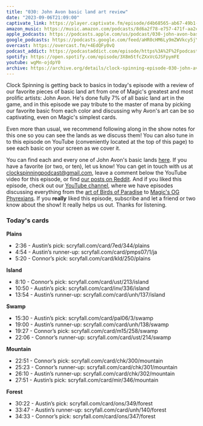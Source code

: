 ```yaml
---
title: "030: John Avon basic land art review"
date: "2023-09-06T21:09:00"
captivate_link: https://player.captivate.fm/episode/d4b68565-ab67-49b1-84e2-8d7b2856f6e6
amazon_music: https://music.amazon.com/podcasts/8d6a2f78-e757-471f-aa2c-47afe84c72db/episodes/8e115615-5754-4d5b-9c91-96e13d2504ba/clock-spinning%E2%80%94magic-the-gathering-history-030-john-avon-basics-the-land-master's-most-masterful-masterpieces
apple_podcasts: https://podcasts.apple.com/us/podcast/030-john-avon-basics-the-land-masters-most-masterful/id1611106302?i=1000626977407
google_podcasts: https://podcasts.google.com/feed/aHR0cHM6Ly9mZWVkcy5jYXB0aXZhdGUuZm0vY2xvY2stc3Bpbm5pbmcv/episode/ZDRiNjg1NjUtYWI2Ny00OWIxLTg0ZTItOGQ3YjI4NTZmNmU2?sa=X&ved=0CAUQkfYCahcKEwjgx5KpuJaBAxUAAAAAHQAAAAAQAQ
overcast: https://overcast.fm/+4EdQFy0vQ
podcast_addict: https://podcastaddict.com/episode/https%3A%2F%2Fpodcasts.captivate.fm%2Fmedia%2F141804f9-bb80-4e9a-ad30-43655dd0b8d8%2FClock-Spinning-Episode-030-John-Avon-Basic-Land-Art-converted.mp3&podcastId=3861161
spotify: https://open.spotify.com/episode/3X8m5tfcZXxVcGJSFpymFE
youtube: wgMn-ojdpY0
archive: https://archive.org/details/clock-spinning-episode-030-john-avon-basic-land-art
---
```


Clock Spinning is getting back to basics in today's episode with a review of our favorite pieces of basic land art from one of Magic's greatest and most prolific artists: John Avon. He's done fully 7% of all basic land art in the game, and in this episode we pay tribute to the master of mana by picking our favorite basic from each color and discussing why Avon's art can be so captivating, even on Magic's simplest cards.

Even more than usual, we recommend following along in the show notes for this one so you can see the lands as we discuss them! You can also tune in to this episode on YouTube (conveniently located at the top of this page) to see each basic on your screen as we cover it.

You can find each and every one of John Avon's basic lands [here](https://scryfall.com/search?q=a%3Aavon+t%3Aland+t%3Abasic+Unique%3Aart+order%3Areleased+dir%3Aasc+prefer%3Aoldest&order=released&dir=asc). If you have a favorite (or two, or ten), let us know! You can get in touch with us at clockspinningpodcast@gmail.com, leave a comment below the YouTube video for this episode, or find [our posts on Reddit](https://www.reddit.com/user/ClockSpinning/). And if you liked this episode, check out our [YouTube channel](https://www.youtube.com/@clockspinning), where we have episodes discussing everything from the [art of Birds of Paradise](https://youtu.be/VBaA_23gyJw?si=VuRcj_FGTlhflAUH) to [Magic's OG Phyrexians](https://youtu.be/lou56p-n6Ls?si=zexf1OGxrr1cH_J7). If you **really** liked this episode, subscribe and let a friend or two know about the show! It really helps us out. Thanks for listening.

### Today's cards

**Plains**

* 2:36 - Austin’s pick: scryfall.com/card/7ed/344/plains
* 4:54 - Austin’s runner-up: scryfall.com/card/pmps07/1/ja
* 5:20 - Connor’s pick: scryfall.com/card/kld/250/plains

**Island**

* 8:10 - Connor’s pick: scryfall.com/card/ust/213/island
* 10:50 - Austin’s pick: scryfall.com/card/inv/336/island
* 13:54 - Austin’s runner-up: scryfall.com/card/unh/137/island

**Swamp**

* 15:30 - Austin’s pick: scryfall.com/card/pal06/3/swamp
* 19:00 - Austin’s runner-up: scryfall.com/card/unh/138/swamp
* 19:27 - Connor’s pick: scryfall.com/card/m15/258/swamp
* 22:06 - Connor’s runner-up: scryfall.com/card/ust/214/swamp

**Mountain**

* 22:51 - Connor’s pick: scryfall.com/card/chk/300/mountain 
* 25:23 - Connor’s runner-up: scryfall.com/card/chk/301/mountain
* 26:10 - Austin’s runner-up: scryfall.com/card/chk/302/mountain
* 27:51 -  Austin’s pick: scryfall.com/card/mir/346/mountain

**Forest**

* 30:22 - Austin’s pick: scryfall.com/card/ons/349/forest 
* 33:47 - Austin’s runner-up: scryfall.com/card/unh/140/forest 
* 34:33 - Connor’s pick: scryfall.com/card/ons/347/forest
